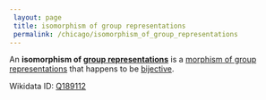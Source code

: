 ```yaml
---
 layout: page
 title: isomorphism of group representations
 permalink: /chicago/isomorphism_of_group_representations
---
```

An **isomorphism of [group representations](https://defsmath.github.io/DefsMath/group_representation)** is a [morphism of group representations](https://defsmath.github.io/DefsMath/morphism_of_group_representations) that happens to be [bijective](https://defsmath.github.io/DefsMath/bijective).

Wikidata ID: [Q189112](https://www.wikidata.org/wiki/Q189112)